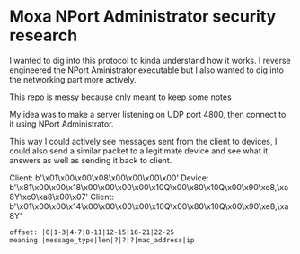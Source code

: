 # Moxa NPort Administrator security research

I wanted to dig into this protocol to kinda understand how it works.
I reverse engineered the NPort Aministrator executable but I also wanted to dig into the networking part more actively.

This repo is messy because only meant to keep some notes

My idea was to make a server listening on UDP port 4800, then connect to it using NPort Administrator.

This way I could actively see messages sent from the client to devices, I could also send a similar packet to a legitimate device and see what it answers as well as sending it back to client.

Client: b'\x01\x00\x00\x08\x00\x00\x00\x00'
Device: b'\x81\x00\x00\x18\x00\x00\x00\x00\x10Q\x00\x80\x10Q\x00\x90\xe8,\xa8Y\xc0\xa8\x00\x07'
Client: b'\x01\x00\x00\x14\x00\x00\x00\x00\x10Q\x00\x80\x10Q\x00\x90\xe8,\xa8Y'

```
offset: |0|1-3|4-7|8-11|12-15|16-21|22-25
meaning |message_type|len|?|?|?|mac_address|ip
```
